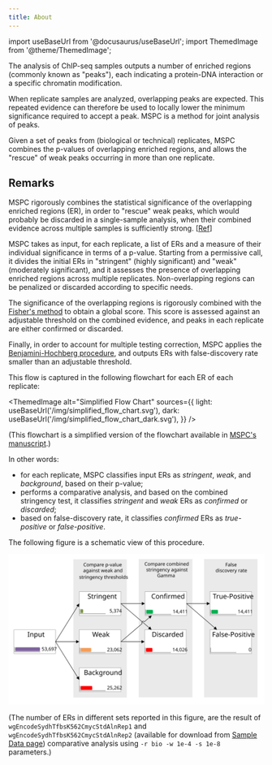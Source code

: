 ```yaml
---
title: About
---
```


import useBaseUrl from '@docusaurus/useBaseUrl';
import ThemedImage from '@theme/ThemedImage';

The analysis of ChIP-seq samples outputs a number of enriched regions 
(commonly known as "peaks"), each indicating a protein-DNA interaction 
or a specific chromatin modification.

When replicate samples are analyzed, overlapping peaks are expected. 
This repeated evidence can therefore be used to locally lower the 
minimum significance required to accept a peak. MSPC is a method for 
joint analysis of peaks.

Given a set of peaks from (biological or technical) replicates, 
MSPC combines the p-values of overlapping enriched regions, and allows 
the "rescue" of weak peaks occurring in more than one replicate.


## Remarks

MSPC rigorously combines the statistical significance of the overlapping
enriched regions (ER), in order to "rescue" weak peaks, which would probably
be discarded in a single-sample analysis, when their combined evidence 
across multiple samples is sufficiently strong. 
[[Ref](https://doi.org/10.1093/bioinformatics/btv293)]

MSPC takes as input, for each replicate, a list of ERs and a measure of 
their individual significance in terms of a p-value. 
Starting from a permissive call, it divides the initial ERs in "stringent" 
(highly significant) and "weak" (moderately significant), and it assesses 
the presence of overlapping enriched regions across multiple replicates. 
Non-overlapping regions can be penalized or discarded according to specific
needs. 

The significance of the overlapping regions is rigorously combined with the 
[Fisher's method](https://en.wikipedia.org/wiki/Fisher%27s_method) to obtain
a global score. This score is assessed against an adjustable threshold on 
the combined evidence, and peaks in each replicate are either confirmed or 
discarded.

Finally, in order to account for multiple testing correction, MSPC applies the
[Benjamini-Hochberg procedure](https://en.wikipedia.org/wiki/False_discovery_rate#Benjamini–Hochberg_procedure), 
and outputs ERs with false-discovery rate smaller than an adjustable threshold. 

This flow is captured in the following flowchart for each ER of each replicate: 


<ThemedImage
  alt="Simplified Flow Chart"
  sources={{
    light: useBaseUrl('/img/simplified_flow_chart.svg'),
    dark: useBaseUrl('/img/simplified_flow_chart_dark.svg'),
  }}
/>

(This flowchart is a simplified version of the flowchart available in
[MSPC's manuscript](https://doi.org/10.1093/bioinformatics/btv293).)



In other words:

- for each replicate, MSPC classifies input ERs as _stringent_, _weak_, 
and _background_, based on their p-value;
- performs a comparative analysis, and based on the combined stringency test,
it classifies _stringent_ and _weak_ ERs as _confirmed_ or _discarded_;
- based on false-discovery rate, it classifies _confirmed_ ERs as
_true-positive_ or _false-positive_.

The following figure is a schematic view of this procedure.

![Sets](/img/sets.svg)

(The number of ERs in different sets reported in this figure, are the 
result of `wgEncodeSydhTfbsK562CmycStdAlnRep1` and 
`wgEncodeSydhTfbsK562CmycStdAlnRep2` (available for download from 
[Sample Data page](../sample_data)) comparative analysis using 
`-r bio -w 1e-4 -s 1e-8` parameters.)


